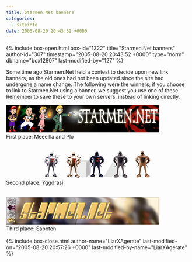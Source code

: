 ```yaml
---
title: Starmen.Net banners
categories:
  - siteinfo
date: 2005-08-20 20:43:52 +0000
---
```

{% include box-open.html box-id="1322" title="Starmen.Net banners" author-id="307" timestamp="2005-08-20 20:43:52 +0000" type="norm" dbname="box12807" last-modified-by="127" %}
<p>Some time ago Starmen.Net held a contest to decide upon new link banners, as the old ones had not been updated since the site had undergone a name change. The following were the winners; if you choose to link to Starmen.Net using a banner, we suggest you use one of these. Remember to save these to your own servers, instead of linking directly.</p>
<img src="image/MPBanner.gif" alt="First place banner, by Meeellla and Plo" /><br />
First place: Meeellla and Plo<br /><br />

<img src="image/Yggdrasibanner.gif" alt="Second place banner, by Yggdrasi" /><br />
Second place: Yggdrasi<br /><br />

<img src="image/sabotenbanner.gif" alt="Third place banner, by Saboten" /><br />
Third place: Saboten<br /><br />
{% include box-close.html author-name="LiarXAgerate" last-modified-on="2005-08-20 20:57:26 +0000" last-modified-by-name="LiarXAgerate" %}
